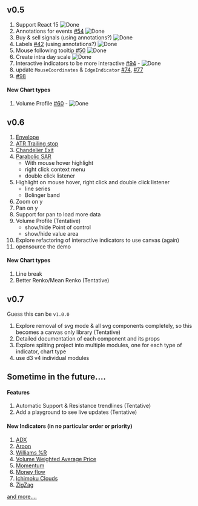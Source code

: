 ## v0.5

1. Support React 15 ![Done][DONE]
1. Annotations for events [#54](https://github.com/rrag/react-stockcharts/issues/54) ![Done][DONE]
1. Buy & sell signals (using annotations?) ![Done][DONE]
1. Labels [#42](https://github.com/rrag/react-stockcharts/issues/42) (using annotations?) ![Done][DONE]
1. Mouse following tooltip [#50](https://github.com/rrag/react-stockcharts/issues/50) ![Done][DONE]
1. Create intra day scale ![Done][DONE]
1. Interactive indicators to be more interactive [#94](https://github.com/rrag/react-stockcharts/issues/94) - ![Done][DONE]
1. update `MouseCoordinates` & `EdgeIndicator` [#74](https://github.com/rrag/react-stockcharts/issues/74#issuecomment-226934832), [#77](https://github.com/rrag/react-stockcharts/issues/77)
1. [#98](https://github.com/rrag/react-stockcharts/issues/98)

#### New Chart types
1. Volume Profile [#60](https://github.com/rrag/react-stockcharts/issues/60) - ![Done][DONE]

## v0.6

1. [Envelope](http://www.investopedia.com/terms/e/envelope.asp?optm=sa_v2)
1. [ATR Trailing stop](http://www.incrediblecharts.com/indicators/atr_average_true_range_trailing_stops.php)
1. [Chandelier Exit](http://stockcharts.com/school/doku.php?id=chart_school:technical_indicators:chandelier_exit)
1. [Parabolic SAR](http://stockcharts.com/school/doku.php?id=chart_school:technical_indicators:parabolic_sar)
	- With mouse hover highlight
	- right click context menu
	- double click listener
1. Highlight on mouse hover, right click and double click listener
	- line series
	- Bolinger band
1. Zoom on y
1. Pan on y
1. Support for pan to load more data
1. Volume Profile (Tentative)
	- show/hide Point of control
	- show/hide value area
1. Explore refactoring of interactive indicators to use canvas (again)
1. opensource the demo

#### New Chart types
1. Line break
1. Better Renko/Mean Renko (Tentative)

## v0.7

Guess this can be `v1.0.0`

1. Explore removal of svg mode & all svg components completely, so this becomes a canvas only library (Tentative)
1. Detailed documentation of each component and its props
1. Explore spliting project into multiple modules, one for each type of indicator, chart type
1. use d3 v4 individual modules

## Sometime in the future....

#### Features
1. Automatic Support & Resistance trendlines (Tentative)
1. Add a playground to see live updates (Tentative)

#### New Indicators (in no particular order or priority)
1. [ADX](http://stockcharts.com/school/doku.php?id=chart_school:technical_indicators:average_directional_index_adx)
1. [Aroon](http://stockcharts.com/school/doku.php?id=chart_school:technical_indicators:aroon)
1. [Williams %R](http://stockcharts.com/school/doku.php?id=chart_school%3Atechnical_indicators%3Awilliams_r)
1. [Volume Weighted Average Price ](http://stockcharts.com/school/doku.php?id=chart_school:technical_indicators:vwap_intraday)
1. [Momentum](http://www.incrediblecharts.com/indicators/momentum.php)
1. [Money flow](http://stockcharts.com/school/doku.php?id=chart_school:technical_indicators:money_flow_index_mfi)
1. [Ichimoku Clouds](http://stockcharts.com/school/doku.php?id=chart_school:technical_indicators:ichimoku_cloud)
1. [ZigZag](http://stockcharts.com/school/doku.php?id=chart_school:technical_indicators:zigzag)

[and more....](http://stockcharts.com/school/doku.php?id=chart_school:technical_indicators)


[DONE]: ../images/check-mark.png "Done"
